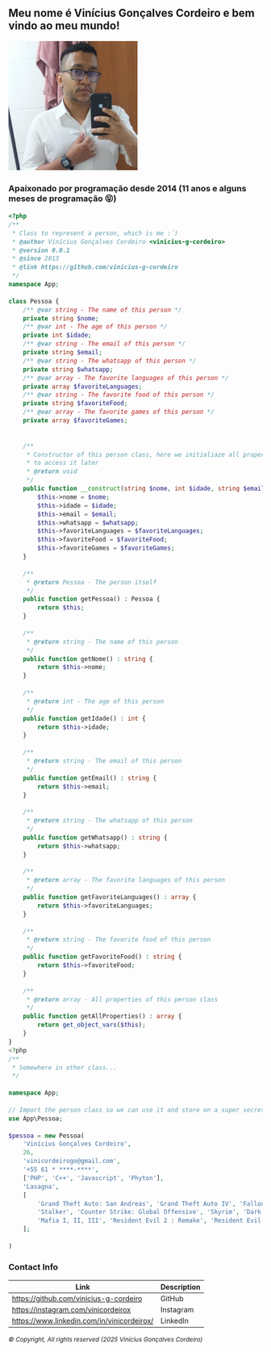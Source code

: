## Meu nome é Vinícius Gonçalves Cordeiro e bem vindo ao meu mundo! ## 


[<img src="file.png" width="256" height="256"> ](https://github.com/vinicius-g-cordeiro)

### Apaixonado por programação desde 2014 (11 anos e alguns meses de programação 😝) ### 
```php
<?php
/**
 * Class to represent a person, which is me :´) 
 * @author Vinícius Gonçalves Cordeiro <vinicius-g-cordeiro>
 * @version 0.0.1
 * @since 2013 
 * @link https://github.com/vinicius-g-cordeiro
 */
namespace App;

class Pessoa {
    /** @var string - The name of this person */
    private string $nome;
    /** @var int - The age of this person */
    private int $idade;
    /** @var string - The email of this person */
    private string $email;
    /** @var string - The whatsapp of this person */
    private string $whatsapp;
    /** @var array - The favorite languages of this person */
    private array $favoriteLanguages;
    /** @var string - The favorite food of this person */
    private string $favoriteFood;
    /** @var array - The favorite games of this person */
    private array $favoriteGames;


    /**
     * Constructor of this person class, here we initialiaze all properties to be able 
     * to access it later 
     * @return void
     */
    public function __construct(string $nome, int $idade, string $email, string $whatsapp, array $favoriteLanguages, string $favoriteFood, array $favoriteGames) {
        $this->nome = $nome;
        $this->idade = $idade;
        $this->email = $email;
        $this->whatsapp = $whatsapp;
        $this->favoriteLanguages = $favoriteLanguages;
        $this->favoriteFood = $favoriteFood;
        $this->favoriteGames = $favoriteGames;
    }

    /**
     * @return Pessoa - The person itself 
     */
    public function getPessoa() : Pessoa {
        return $this;
    }

    /**
     * @return string - The name of this person 
     */
    public function getNome() : string {
        return $this->nome;
    }

    /**
     * @return int - The age of this person 
     */
    public function getIdade() : int {
        return $this->idade;
    }

    /**
     * @return string - The email of this person 
     */
    public function getEmail() : string {
        return $this->email;
    }

    /**
     * @return string - The whatsapp of this person 
     */
    public function getWhatsapp() : string {
        return $this->whatsapp;
    }

    /**
     * @return array - The favorite languages of this person 
     */
    public function getFavoriteLanguages() : array {
        return $this->favoriteLanguages;
    }

    /**
     * @return string - The favorite food of this person 
     */
    public function getFavoriteFood() : string {
        return $this->favoriteFood;
    }

    /**
     * @return array - All properties of this person class 
     */
    public function getAllProperties() : array {
        return get_object_vars($this);
    }
}
<?php
/**
 * Somewhere in other class... 
 */

namespace App;

// Import the person class so we can use it and store on a super secret database :D
use App\Pessoa;

$pessoa = new Pessoa(
    'Vinícius Gonçalves Cordeiro',
    26,
    'vinicordeirogo@gmail.com',
    '+55 61 * ****-****',
    ['PHP', 'C++', 'Javascript', 'Phyton'],
    'Lasagna',
    [
        'Grand Theft Auto: San Andreas', 'Grand Theft Auto IV', 'Fallout New Vegas',
        'Stalker', 'Counter Strike: Global Offensive', 'Skyrim', 'Dark Souls I',
        'Mafia I, II, III', 'Resident Evil 2 : Remake', 'Resident Evil 4 : Remake' 
    ];

)

```

### Contact Info ###

| Link | Description |
| --- | --- |
| https://github.com/vinicius-g-cordeiro | GitHub |
| https://instagram.com/vinicordeirox | Instagram |
| https://www.linkedin.com/in/vinicordeirox/ | LinkedIn |

<i style="font-size: 12px;">&copy; Copyright, All rights reserved  (2025 Vinícius Gonçalves Cordeiro)</i>


